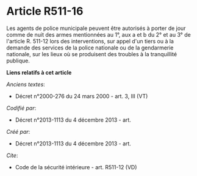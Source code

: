 # Article R511-16

Les agents de police municipale peuvent être autorisés à porter de jour comme de nuit des armes mentionnées au 1°, aux a et b
du 2° et au 3° de l'article R. 511-12 lors des interventions, sur appel d'un tiers ou à la demande des services de la police
nationale ou de la gendarmerie nationale, sur les lieux où se produisent des troubles à la tranquillité publique.

**Liens relatifs à cet article**

_Anciens textes_:

  - Décret n°2000-276 du 24 mars 2000 - art. 3, III (VT)

_Codifié par_:

  - Décret n°2013-1113 du 4 décembre 2013 - art.

_Créé par_:

  - Décret n°2013-1113 du 4 décembre 2013 - art.

_Cite_:

  - Code de la sécurité intérieure - art. R511-12 (VD)
